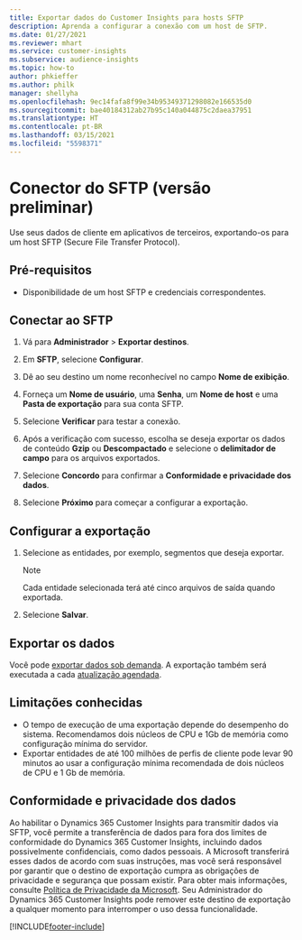 ```yaml
---
title: Exportar dados do Customer Insights para hosts SFTP
description: Aprenda a configurar a conexão com um host de SFTP.
ms.date: 01/27/2021
ms.reviewer: mhart
ms.service: customer-insights
ms.subservice: audience-insights
ms.topic: how-to
author: phkieffer
ms.author: philk
manager: shellyha
ms.openlocfilehash: 9ec14fafa8f99e34b95349371298082e166535d0
ms.sourcegitcommit: bae40184312ab27b95c140a044875c2daea37951
ms.translationtype: HT
ms.contentlocale: pt-BR
ms.lasthandoff: 03/15/2021
ms.locfileid: "5598371"
---
```

# <a name="connector-for-sftp-preview"></a>Conector do SFTP (versão preliminar)

Use seus dados de cliente em aplicativos de terceiros, exportando-os para um host SFTP (Secure File Transfer Protocol).

## <a name="prerequisites"></a>Pré-requisitos

- Disponibilidade de um host SFTP e credenciais correspondentes.

## <a name="connect-to-sftp"></a>Conectar ao SFTP

1. Vá para **Administrador** > **Exportar destinos**.

1. Em **SFTP**, selecione **Configurar**.

1. Dê ao seu destino um nome reconhecível no campo **Nome de exibição**.

1. Forneça um **Nome de usuário**, uma **Senha**, um **Nome de host** e uma **Pasta de exportação** para sua conta SFTP.

1. Selecione **Verificar** para testar a conexão.

1. Após a verificação com sucesso, escolha se deseja exportar os dados de conteúdo **Gzip** ou **Descompactado** e selecione o **delimitador de campo** para os arquivos exportados.

1. Selecione **Concordo** para confirmar a **Conformidade e privacidade dos dados**.

1. Selecione **Próximo** para começar a configurar a exportação.

## <a name="configure-the-export"></a>Configurar a exportação

1. Selecione as entidades, por exemplo, segmentos que deseja exportar.

   > [!NOTE]
   > Cada entidade selecionada terá até cinco arquivos de saída quando exportada. 

1. Selecione **Salvar**.

## <a name="export-the-data"></a>Exportar os dados

Você pode [exportar dados sob demanda](export-destinations.md). A exportação também será executada a cada [atualização agendada](system.md#schedule-tab).

## <a name="known-limitations"></a>Limitações conhecidas

- O tempo de execução de uma exportação depende do desempenho do sistema. Recomendamos dois núcleos de CPU e 1Gb de memória como configuração mínima do servidor. 
- Exportar entidades de até 100 milhões de perfis de cliente pode levar 90 minutos ao usar a configuração mínima recomendada de dois núcleos de CPU e 1 Gb de memória. 

## <a name="data-privacy-and-compliance"></a>Conformidade e privacidade dos dados

Ao habilitar o Dynamics 365 Customer Insights para transmitir dados via SFTP, você permite a transferência de dados para fora dos limites de conformidade do Dynamics 365 Customer Insights, incluindo dados possivelmente confidenciais, como dados pessoais. A Microsoft transferirá esses dados de acordo com suas instruções, mas você será responsável por garantir que o destino de exportação cumpra as obrigações de privacidade e segurança que possam existir. Para obter mais informações, consulte [Política de Privacidade da Microsoft](https://go.microsoft.com/fwlink/?linkid=396732).
Seu Administrador do Dynamics 365 Customer Insights pode remover este destino de exportação a qualquer momento para interromper o uso dessa funcionalidade.


[!INCLUDE[footer-include](../includes/footer-banner.md)]